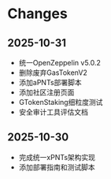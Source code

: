 # Changes

## 2025-10-31
- 统一OpenZeppelin v5.0.2
- 删除废弃GasTokenV2
- 添加aPNTs部署脚本
- 添加社区注册页面
- GTokenStaking细粒度测试
- 安全审计工具评估文档

## 2025-10-30
- 完成统一xPNTs架构实现
- 添加部署指南和测试脚本
